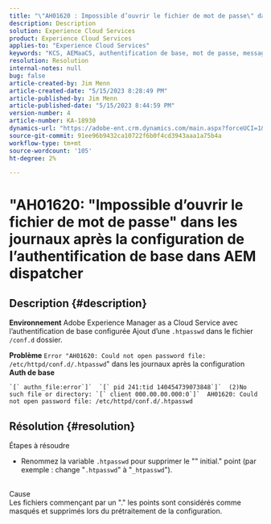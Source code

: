 ```yaml
---
title: "\"AH01620 : Impossible d’ouvrir le fichier de mot de passe\" dans les journaux après la configuration de l’authentification de base dans AEM dispatcher."
description: Description
solution: Experience Cloud Services
product: Experience Cloud Services
applies-to: "Experience Cloud Services"
keywords: "KCS, AEMaaCS, authentification de base, mot de passe, message, journaux, AEM, dispatcher, Adobe Experience Manager, AH01620, dépannage"
resolution: Resolution
internal-notes: null
bug: false
article-created-by: Jim Menn
article-created-date: "5/15/2023 8:28:49 PM"
article-published-by: Jim Menn
article-published-date: "5/15/2023 8:44:59 PM"
version-number: 4
article-number: KA-18930
dynamics-url: "https://adobe-ent.crm.dynamics.com/main.aspx?forceUCI=1&pagetype=entityrecord&etn=knowledgearticle&id=f4a5c117-5ff3-ed11-8848-6045bd006079"
source-git-commit: 91ee96b9432ca10722f6b0f4cd3943aaa1a75b4a
workflow-type: tm+mt
source-wordcount: '105'
ht-degree: 2%

---
```


# &quot;AH01620: &quot;Impossible d’ouvrir le fichier de mot de passe&quot; dans les journaux après la configuration de l’authentification de base dans AEM dispatcher

## Description {#description}


<b>Environnement</b>
Adobe Experience Manager as a Cloud Service avec l’authentification de base configurée Ajout d’une `.htpasswd` dans le fichier `/conf.d` dossier.

<b>Problème</b>
`Error "AH01620: Could not open password file: /etc/httpd/conf.d/.htpasswd`&quot; dans les journaux après la configuration <b>Auth de base</b>


```
`[` authn_file:error`]`  `[` pid 241:tid 140454739073848`]`  (2)No such file or directory: `[` client 000.00.00.000:0`]`  AH01620: Could not open password file: /etc/httpd/conf.d/.htpasswd
```





## Résolution {#resolution}

Étapes à résoudre<br>
- Renommez la variable `.htpasswd` pour supprimer le &quot;&quot; initial.&quot; point (par exemple : change &quot;`.htpasswd`&quot; à &quot;`_htpasswd`&quot;).

<br>Cause<br>
Les fichiers commençant par un &quot;.&quot; les points sont considérés comme masqués et supprimés lors du prétraitement de la configuration.

